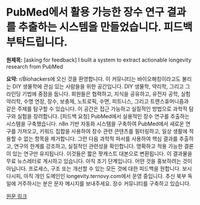# PubMed에서 활용 가능한 장수 연구 결과를 추출하는 시스템을 만들었습니다. 피드백 부탁드립니다.

**원제목:** [asking for feedback] I built a system to extract actionable longevity research from PubMed

**요약:** r/Biohackers에 오신 것을 환영합니다. 이 커뮤니티는 바이오해킹이라고도 불리는 DIY 생물학에 관심 있는 사람들을 위한 공간입니다. DIY 생물학, 약리학, 그리고 그라인딩 기법에 중점을 둡니다. 회원들은 협력하고, 지식을 공유하고, 유전자 공학, 실험 약리학, 수명 연장, 장수, 보충제, 노트로픽, 수면, 피트니스, 그리고 트랜스휴머니즘과 같은 주제를 탐구할 수 있습니다. 이 공간은 접근 가능하고 실질적인 방법으로 과학적 탐구와 실험을 장려합니다.
[피드백 요청] PubMed에서 실용적인 장수 연구를 추출하는 시스템을 구축했습니다.
n8n 기반 자동화 시스템을 구축하여 PubMed에서 새로운 연구를 가져오고, 키워드 집합을 사용하여 장수 관련 콘텐츠를 필터링하고, 일상 생활에 적용할 수 없는 항목을 제거합니다.
그런 다음 과학적 파서를 사용하여 핵심 결과를 추출하고, 연구의 한계를 강조하고, 실질적인 관련성을 확인합니다. 명확하고 적용 가능한 결론이 있는 연구만 유지됩니다. 이것들은 짧은 팟캐스트 대본으로 변환됩니다.
이 결과물을 무료 뉴스레터로 게시하고 있습니다. 아직 초기 단계입니다. 어떤 것을 홍보하려는 것이 아닙니다. 프로세스, 구조 또는 개선할 수 있는 모든 것에 대한 피드백을 원합니다.
보시다시피, 아직 개인 도메인인 longevity.ternovy.com에서 운영 중입니다.
추신
북부 독일에 거주하시는 분은 문자 메시지를 보내주세요. 장수 커뮤니티를 구축하고 있습니다.

[원문 링크](https://www.reddit.com/r/Biohackers/comments/1m4whqg/asking_for_feedback_i_built_a_system_to_extract/)
